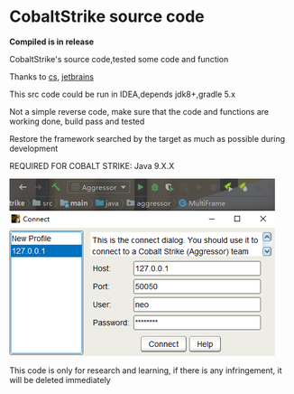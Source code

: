
# CobaltStrike source code

**Compiled is in release**


CobaltStrike's source code,tested some code and function

Thanks to [cs](https://www.cobaltstrike.com/), [jetbrains](https://www.jetbrains.com/?from=https://github.com/Freakboy/CobaltStrike)

This src code could be run in IDEA,depends jdk8+,gradle 5.x

Not a simple reverse code, make sure that the code and functions are working done, build pass and tested

Restore the framework searched by the target as much as possible during development

REQUIRED FOR COBALT STRIKE:
Java 9.X.X


![sss](doc/imgs/cs-01.png)


This code is only for research and learning, if there is any infringement, it will be deleted immediately
